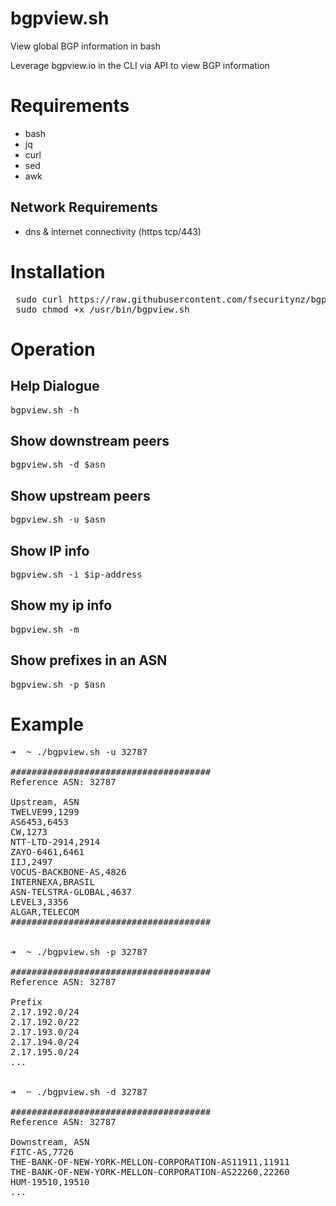 # bgpview.sh
View global BGP information in bash

Leverage bgpview.io in the CLI via API to view BGP information


# Requirements
- bash
- jq
- curl
- sed
- awk

## Network Requirements
- dns & internet connectivity (https tcp/443)

# Installation
 <pre>
 sudo curl https://raw.githubusercontent.com/fsecuritynz/bgpview.sh/main/bgpview.sh >> /usr/bin/bgpview.sh
 sudo chmod +x /usr/bin/bgpview.sh
</pre>


# Operation
## Help Dialogue
<pre>
bgpview.sh -h
</pre>

## Show downstream peers
<pre>
bgpview.sh -d $asn
</pre>

## Show upstream peers
<pre>
bgpview.sh -u $asn
</pre>

## Show IP info
<pre>
bgpview.sh -i $ip-address
</pre>

## Show my ip info
<pre>
bgpview.sh -m
</pre>

## Show prefixes in an ASN
<pre>
bgpview.sh -p $asn
</pre>



# Example
<pre>
➜  ~ ./bgpview.sh -u 32787 

######################################
Reference ASN: 32787

Upstream, ASN
TWELVE99,1299
AS6453,6453
CW,1273
NTT-LTD-2914,2914
ZAYO-6461,6461
IIJ,2497
VOCUS-BACKBONE-AS,4826
INTERNEXA,BRASIL
ASN-TELSTRA-GLOBAL,4637
LEVEL3,3356
ALGAR,TELECOM
######################################


➜  ~ ./bgpview.sh -p 32787

######################################
Reference ASN: 32787

Prefix
2.17.192.0/24
2.17.192.0/22
2.17.193.0/24
2.17.194.0/24
2.17.195.0/24
...


➜  ~ ./bgpview.sh -d 32787

######################################
Reference ASN: 32787

Downstream, ASN
FITC-AS,7726
THE-BANK-OF-NEW-YORK-MELLON-CORPORATION-AS11911,11911
THE-BANK-OF-NEW-YORK-MELLON-CORPORATION-AS22260,22260
HUM-19510,19510
...
</pre>
